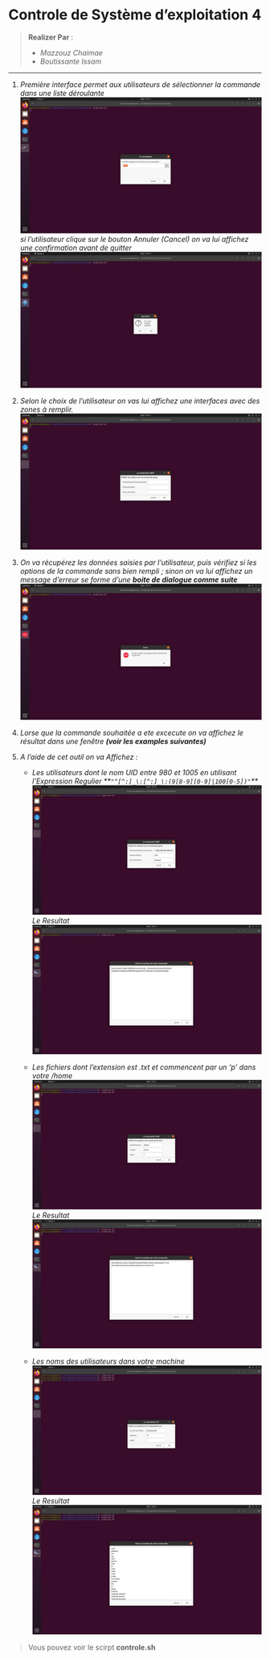 # Controle de Système d’exploitation 4

> **Realizer Par** :
>
> - _Mazzouz Chaimae_
> - _Boutissante Issam_

---

1. _Première interface permet aux utilisateurs de sélectionner la commande dans une liste déroulante_
   ![Q1_1.png](./images/Q1_1.png "Q1 image")_si l’utilisateur clique sur le bouton Annuler (Cancel) on va lui affichez une confirmation avant de quitter_
   ![Q1_2.png](./images/Q1_2.png "Q2_2.png")

2. _Selon le choix de l’utilisateur on vas lui affichez une interfaces avec des zones à remplir._
   ![Q2.png](./images/Q2.png "Q2.png")

3. _On va récupérez les données saisies par l’utilisateur, puis vérifiez si les options de la commande sans bien rempli ; sinon on va lui affichez un message d’erreur se forme d’une **boite de dialogue comme suite**_
   ![Q3.png](./images/Q3.png "Q3.png")

4. _Lorse que la commande souhaitée a ete excecute on va affichez le résultat dans une fenêtre **(voir les examples suivantes)**_

5. _A l’aide de cet outil on va Affichez :_

   - _Les utilisateurs dont le nom UID entre 980 et 1005 en utilisant l'Expression Regulier \*\*`"^[^:]_\:[^:]_\:(9[8-9][0-9]|100[0-5])"`\*\*_  
     ![Q5_1.png](./images/Q5_1.png "Q5_1.png")
     _Le Resultat_![Q5_1resultat.png](./images/Q5_1resultat.png "Q5_1resultat.png")

   - _Les fichiers dont l’extension est .txt et commencent par un ‘p’ dans votre /home_
     ![Q5_2.png](./images/Q5_2.png "Q5_2.png")
     _Le Resultat_
     ![Q5_2resultat.png](./images/Q5_2resultat.png "Q5_2resultat.png")

   - _Les noms des utilisateurs dans votre machine_
     ![Q5_3.png](./images/Q5_3.png "Q5_3.png")
     _Le Resultat_
     ![Q5_3resultat.png](./images/Q5_3resultat.png "Q5_3resultat.png")

> Vous pouvez voir le scirpt **controle.sh**
